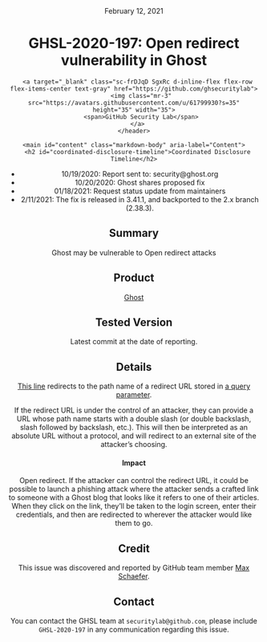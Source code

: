 <header class="post-header d-block mb-6">
      <div class="date text-mono f5 my-3">February 12, 2021</div>
      <h1 class="my-2 h00-mktg lh-condensed">GHSL-2020-197: Open redirect vulnerability in Ghost</h1>

      
      
      
      
      

      

      <a target="_blank" class="sc-frDJqD SgxRc d-inline-flex flex-row flex-items-center text-gray" href="https://github.com/ghsecuritylab">
        <img class="mr-3" src="https://avatars.githubusercontent.com/u/61799930?s=35" height="35" width="35">
        <span>GitHub Security Lab</span>
      </a>
    </header>

    <main id="content" class="markdown-body" aria-label="Content">
      <h2 id="coordinated-disclosure-timeline">Coordinated Disclosure Timeline</h2>
<ul>
  <li>10/19/2020: Report sent to: security@ghost.org</li>
  <li>10/20/2020: Ghost shares proposed fix</li>
  <li>01/18/2021: Request status update from maintainers</li>
  <li>2/11/2021: The fix is released in 3.41.1, and backported to the 2.x branch (2.38.3).</li>
</ul>

<h2 id="summary">Summary</h2>

<p>Ghost may be vulnerable to Open redirect attacks</p>

<h2 id="product">Product</h2>

<p><a href="https://github.com/TryGhost/Ghost">Ghost</a></p>

<h2 id="tested-version">Tested Version</h2>
<p>Latest commit at the date of reporting.</p>

<h2 id="details">Details</h2>

<p><a href="https://github.com/TryGhost/Ghost/blob/f81e0755cc7afcc9e2a85a56f031e106e155e16e/core/frontend/apps/private-blogging/lib/middleware.js#L151">This line</a> redirects to the path name of a redirect URL stored in <a href="https://github.com/TryGhost/Ghost/blob/f81e0755cc7afcc9e2a85a56f031e106e155e16e/core/frontend/apps/private-blogging/lib/middleware.js#L144">a query parameter</a>.</p>

<p>If the redirect URL is under the control of an attacker, they can provide a URL whose path name starts with a double slash (or double backslash, slash followed by backslash, etc.). This will then be interpreted as an absolute URL without a protocol, and will redirect to an external site of the attacker’s choosing.</p>

<h4 id="impact">Impact</h4>

<p>Open redirect. If the attacker can control the redirect URL, it could be possible to launch a phishing attack where the attacker sends a crafted link to someone with a Ghost blog that looks like it refers to one of their articles. When they click on the link, they’ll be taken to the login screen, enter their credentials, and then are redirected to wherever the attacker would like them to go.</p>

<h2 id="credit">Credit</h2>

<p>This issue was discovered and reported by GitHub team member <a href="https://github.com/max-schaefer">Max Schaefer</a>.</p>

<h2 id="contact">Contact</h2>

<p>You can contact the GHSL team at <code class="language-plaintext highlighter-rouge">securitylab@github.com</code>, please include <code class="language-plaintext highlighter-rouge">GHSL-2020-197</code> in any communication regarding this issue.</p>

